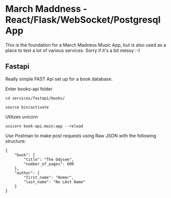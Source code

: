 # March Maddness - React/Flask/WebSocket/Postgresql App

This is the foundation for a March Madness Music App, but is also used as a place to test a lot of various services. Sorry if it's a bit messy :-)

## Fastapi

Really simple FAST Api set up for a book database.

Enter books-api folder

```
cd services/fastapi/books/
```


```
source bin/activate
```


Utilizes uvicorn
```
uvicorn book-api.main:app --reload
```


Use Postman to make post requests using Raw JSON with the following structure:

```
{
    "book": {
        "title": "The Odysee",
        "number_of_pages": 600
    },
    "author": {
        "first_name": "Homer",
        "last_name": "No LAst Name"
    }
}
```